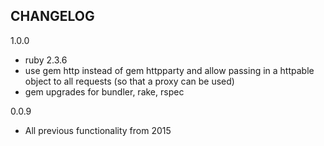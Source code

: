 CHANGELOG
---------

1.0.0
- ruby 2.3.6
- use gem http instead of gem httpparty and allow passing in a httpable object to all requests (so that a proxy can be used)
- gem upgrades for bundler, rake, rspec

0.0.9
- All previous functionality from 2015 
